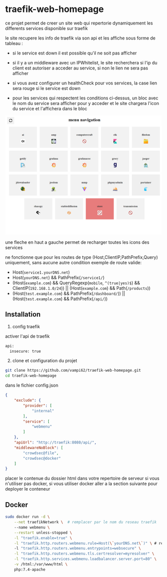 # traefik-web-homepage

ce projet permet de creer un site web qui repertorie dynamiquement les differents services disponible sur traefik

le site recupere les info de traefik via son api et les affiche sous forme de tableau :
- si le service est down il est possible qu'il ne soit pas afficher
- si il y a un middleware avec un IPWhitelist, le site recherchera si l'ip du client est autoriser a acceder au service, si non le lien ne sera pas afficher
- si vous avez configurer un healthCheck pour vos services, la case lien sera rouge si le service est down

- pour les services qui respectent les conditions ci-dessus, un bloc avec le nom du service sera afficher pour y acceder et le site chargera l'icon du service et l'affichera dans le bloc

![menu](https://github.com/vampi62/traefik-web-homepage/blob/main/menu.PNG)


une fleche en haut a gauche permet de recharger toutes les icons des services

ne fonctionne que pour les routes de type (Host,ClientIP,PathPrefix,Query) uniquement, sans aucune autre condition
exemple de route valide:
 - Host(`service1.yourDNS.net`)
 - Host(`yourDNS.net`) && PathPrefix(`/service1/`)
 - (Host(`example.com`) && QueryRegexp(`mobile`, `^(true|yes)$`) && ClientIP(`192.168.1.0/24`)) || (Host(`example.com`) && Path(`/products`))
 - (Host(`test.example.com`) && PathPrefix(`/dashboard/`)) || (Host(`test.example.com`) && PathPrefix(`/api/`))


## Installation

1. config traefik

activer l'api de traefik
```bash
api:
  insecure: true
```

2. clone et configuration du projet

```bash
git clone https://github.com/vampi62/traefik-web-homepage.git
cd traefik-web-homepage
```
dans le fichier config.json
```json
{
    "exclude": {
        "provider": [
            "internal"
        ],
        "service": [
            "webmenu"
        ]
    },
    "apiUrl": "http://traefik:8080/api/",
    "middlewareNoBlock": [
        "crowdsec@file",
        "crowdsec@docker"
    ]
}
```

placer le contenue du dossier html dans votre repertoire de serveur si vous n'utiliser pas docker, si vous utiliser docker aller a la section suivante pour deployer le conteneur


## Docker

```bash
sudo docker run -d \
	--net traefikNetwork \  # remplacer par le nom du reseau traefik
	--name webmenu \
	--restart unless-stopped \
	-l "traefik.enable=true" \
	-l "traefik.http.routers.webmenu.rule=Host(\`yourDNS.net\`)" \ # remplacer par votre nom de domaine principal
	-l "traefik.http.routers.webmenu.entrypoints=websecure" \
	-l "traefik.http.routers.webmenu.tls.certresolver=myresolver" \
	-l "traefik.http.services.webmenu.loadbalancer.server.port=80" \
	-v /html:/var/www/html \
	php:7.4-apache
```
